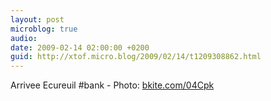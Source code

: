 ```yaml
---
layout: post
microblog: true
audio: 
date: 2009-02-14 02:00:00 +0200
guid: http://xtof.micro.blog/2009/02/14/t1209308862.html
---
```

Arrivee Ecureuil #bank  - Photo: [bkite.com/04Cpk](http://bkite.com/04Cpk)
